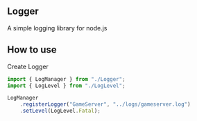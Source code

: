 ## Logger

A simple logging library for node.js

## How to use

Create Logger

```js
import { LogManager } from "./Logger";
import { LogLevel } from "./LogLevel";

LogManager
    .registerLogger("GameServer", "../logs/gameserver.log")
    .setLevel(LogLevel.Fatal);
```
